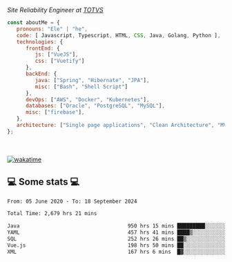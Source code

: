 <p><em>Site Reliability Engineer at <a href="https://www.totvs.com/">TOTVS</a></br>
</em></p>


```javascript
const aboutMe = {
   pronouns: "Ele" | "he",
   code: [ Javascript, Typescript, HTML, CSS, Java, Golang, Python ],
   technologies: {
      frontEnd: {
         js: ["VueJS"],
         css: ["Vuetify"]
      },
      backEnd: {
         java: ["Spring", "Hibernate", "JPA"],
         misc: ["Bash", "Shell Script"]
      },
      devOps: ["AWS", "Docker", "Kubernetes"],
      databases: ["Oracle", "PostgreSQL", "MySQL"],
      misc: ["firebase"],
   },
   architecture: ["Single page applications", "Clean Architecture", "MVC", "Microservices"],
};
```
</br></br>
[![wakatime](https://wakatime.com/badge/user/a3a8ed06-d304-4d6b-bc86-4adc418cdea7.svg)](https://wakatime.com/@a3a8ed06-d304-4d6b-bc86-4adc418cdea7)
<h2>💻 Some stats 💻</h2>

<!--START_SECTION:waka-->

```txt
From: 05 June 2020 - To: 18 September 2024

Total Time: 2,679 hrs 21 mins

Java                                   950 hrs 15 mins █████████░░░░░░░░░░░░░░░░   35.47 %
YAML                                   457 hrs 41 mins ████▒░░░░░░░░░░░░░░░░░░░░   17.08 %
SQL                                    252 hrs 26 mins ██▒░░░░░░░░░░░░░░░░░░░░░░   09.42 %
Vue.js                                 198 hrs 50 mins ██░░░░░░░░░░░░░░░░░░░░░░░   07.42 %
XML                                    167 hrs 6 mins  █▓░░░░░░░░░░░░░░░░░░░░░░░   06.24 %
```

<!--END_SECTION:waka-->
